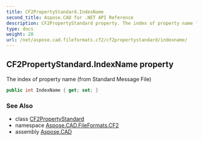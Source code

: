 ```yaml
---
title: CF2PropertyStandard.IndexName
second_title: Aspose.CAD for .NET API Reference
description: CF2PropertyStandard property. The index of property name from Standard Message File
type: docs
weight: 20
url: /net/aspose.cad.fileformats.cf2/cf2propertystandard/indexname/
---
```

## CF2PropertyStandard.IndexName property

The index of property name (from Standard Message File)

```csharp
public int IndexName { get; set; }
```

### See Also

* class [CF2PropertyStandard](../)
* namespace [Aspose.CAD.FileFormats.CF2](../../cf2propertystandard/)
* assembly [Aspose.CAD](../../../)


